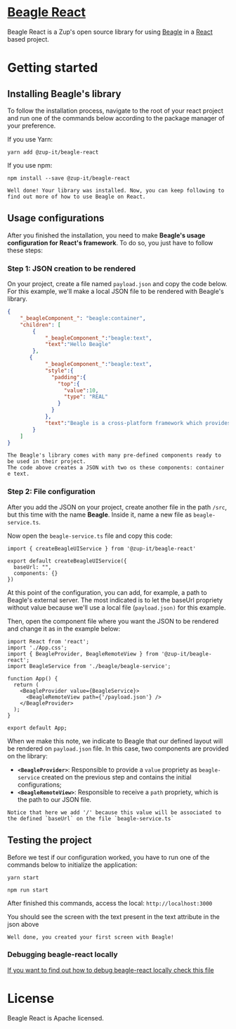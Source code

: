 # [Beagle React](https://docs.usebeagle.io/v/v1.0-en/get-started/installing-beagle/web#react)
Beagle React is a Zup's open source library for using [Beagle](https://docs.usebeagle.io/v/v1.0-en/) in a [React](https://reactjs.org) based project.

# Getting started

## Installing Beagle's library

To follow the installation process, navigate to the root of your react project and run one of the commands below according to the package manager of your preference.

If you use Yarn:

```
yarn add @zup-it/beagle-react
```

If you use npm:

```
npm install --save @zup-it/beagle-react
```

```Well done! Your library was installed. Now, you can keep following to find out more of how to use Beagle on React.```

## Usage configurations
After you finished the installation,  you need to make **Beagle's usage configuration for React's framework**. To do so, you just have to follow these steps:


### Step 1: JSON creation to be rendered

On your project, create a file named `payload.json` and copy the code below. For this example, we'll make a local JSON file to be rendered with Beagle's library.

```json
{
    "_beagleComponent_": "beagle:container",
    "children": [
        {
            "_beagleComponent_":"beagle:text",
            "text":"Hello Beagle"
        },
       {
            "_beagleComponent_":"beagle:text",
            "style":{
              "padding":{
                "top":{
                  "value":10,
                  "type": "REAL"
                }
              }
            },
            "text":"Beagle is a cross-platform framework which provides usage of the server Driven UI concept,natively in iOS, Android and Web applications. By using Beagle, your team could easily change application's layout and data by just changing backend code"
        }
    ]
}
```

```
The Beagle's library comes with many pre-defined components ready to be used in their project. 
The code above creates a JSON with two os these components: container e text.
```

### Step 2: File configuration

After you add the JSON on your project, create another file in the path `/src`, but this time with the name **Beagle**. Inside it, name a new file as `beagle-service.ts`. 

Now open the `beagle-service.ts` file and copy this code:
```
import { createBeagleUIService } from '@zup-it/beagle-react'

export default createBeagleUIService({
  baseUrl: "",
  components: {}
})
```

At this point of the configuration, you can add, for example, a path to Beagle's external server. The most indicated is to let the baseUrl propriety without value because we'll use a local file (`payload.json)` for this example. 

Then, open the component file where you want the JSON to be rendered and change it as in the example below:

```
import React from 'react';
import './App.css';
import { BeagleProvider, BeagleRemoteView } from '@zup-it/beagle-react';
import BeagleService from './beagle/beagle-service';

function App() {
  return (
    <BeagleProvider value={BeagleService}>
      <BeagleRemoteView path={'/payload.json'} />
    </BeagleProvider>
  );
}

export default App;
```

When we make this note, we indicate to Beagle that our defined layout will be rendered on `payload.json` file. In this case, two components are provided on the library: 

- **`<BeagleProvider>`**: Responsible to provide a `value` propriety as `beagle-service` created on the previous step and contains the initial configurations; 
- **`<BeagleRemoteView>`**: Responsible to receive a `path` propriety, which is the path to our JSON file.

```
Notice that here we add '/' because this value will be associated to the defined `baseUrl` on the file `beagle-service.ts`
```

## Testing the project
Before we test if our configuration worked, you have to run one of the commands below to initialize the application:

```
yarn start
```

```
npm run start
```

After finished this commands, access the local: `http://localhost:3000` 

You should see the screen with the text present in the text attribute in the json above

`Well done, you created your first screen with Beagle!`

### Debugging beagle-react locally
[If you want to find out how to debug beagle-react locally check this file](/docs/debug_local.md)

# License
Beagle React is Apache licensed.
<!--[Apache licensed](https://github.com/ZupIT/beagle-web-react/blob/master/LICENSE)-->
